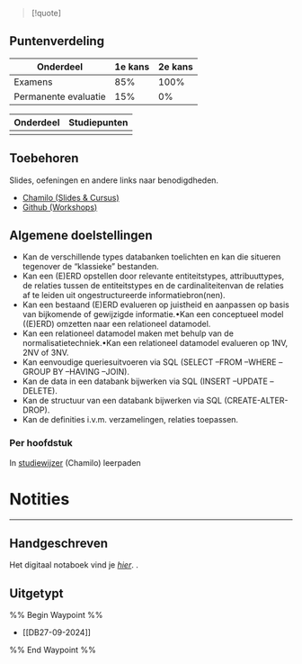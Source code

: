 >[!quote]

## Puntenverdeling

| Onderdeel            | 1e kans | 2e kans |
| -------------------- | ------- | ------- |
| Examens              | 85%     | 100%    |
| Permanente evaluatie | 15%     | 0%      |

| Onderdeel | Studiepunten |
| --------- | ------------ |
|           |              |

## Toebehoren
Slides, oefeningen en andere links naar benodigdheden.
- [Chamilo (Slides & Cursus)](https://chamilo.hogent.be/index.php?go=CourseViewer&application=Chamilo%5CApplication%5CWeblcms&course=59117&tool=Document&publication_category=335960&browser=Table&tool_action=Browser)
- [Github (Workshops)](https://github.com/HOGENT-Databases/DB1-Workshops)

## Algemene doelstellingen
- Kan de verschillende types databanken toelichten en kan die situeren tegenover de “klassieke” bestanden.
- Kan een (E)ERD opstellen door relevante entiteitstypes, attribuuttypes, de relaties tussen de entiteitstypes en de cardinaliteitenvan de relaties af te leiden uit ongestructureerde informatiebron(nen).
- Kan een bestaand (E)ERD evalueren op juistheid en aanpassen op basis van bijkomende of gewijzigde informatie.•Kan een conceptueel model ((E)ERD) omzetten naar een relationeel datamodel.
- Kan een relationeel datamodel maken met behulp van de normalisatietechniek.•Kan een relationeel datamodel evalueren op 1NV, 2NV of 3NV.
- Kan eenvoudige queriesuitvoeren via SQL (SELECT –FROM –WHERE –GROUP BY –HAVING –JOIN).
- Kan de data in een databank bijwerken via SQL (INSERT –UPDATE –DELETE).
- Kan de structuur van een databank bijwerken via SQL (CREATE-ALTER-DROP).
- Kan de definities i.v.m. verzamelingen, relaties toepassen.

### Per hoofdstuk
In [studiewijzer](https://chamilo.hogent.be/index.php?application=Chamilo%5CApplication%5CWeblcms&go=CourseViewer&course=59117&tool=LearningPath&tool_action=ComplexDisplay&publication=2399407&preview_content_object_id=7575128&learning_path_action=Viewer&child_id=367055) (Chamilo) leerpaden 

# Notities
---
## Handgeschreven
Het digitaal notaboek vind je *[hier](https://drive.google.com/drive/folders/19MFfBkp48F4e63byHzHa5kYravR2JxWS?usp=sharing)*. . 

## Uitgetypt
%% Begin Waypoint %%
- [[DB27-09-2024]]

%% End Waypoint %%

